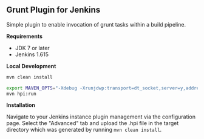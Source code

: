 Grunt Plugin for Jenkins
---

Simple plugin to enable invocation of grunt tasks within a build pipeline.


__Requirements__
- JDK 7 or later
- Jenkins 1.615

__Local Development__

```bash
mvn clean install

export MAVEN_OPTS="-Xdebug -Xrunjdwp:transport=dt_socket,server=y,address=8000,suspend=n"
mvn hpi:run
```

__Installation__

Navigate to your Jenkins instance plugin management via the configuration page. Select the "Advanced" tab 
and upload the .hpi file in the target directory which was generated by running ```mvn clean install```.
